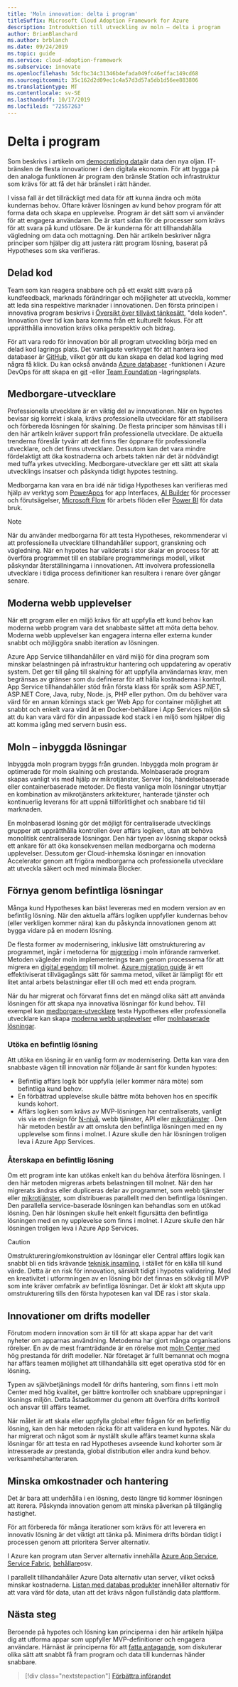 ```yaml
---
title: 'Moln innovation: delta i program'
titleSuffix: Microsoft Cloud Adoption Framework for Azure
description: Introduktion till utveckling av moln – delta i program
author: BrianBlanchard
ms.author: brblanch
ms.date: 09/24/2019
ms.topic: guide
ms.service: cloud-adoption-framework
ms.subservice: innovate
ms.openlocfilehash: 5dcfbc34c31346b4efada049fc46effac149cd68
ms.sourcegitcommit: 35c162d2d09ec1c4a57d3d57a5db1d56ee883806
ms.translationtype: MT
ms.contentlocale: sv-SE
ms.lasthandoff: 10/17/2019
ms.locfileid: "72557263"
---
```

# <a name="engage-through-applications"></a>Delta i program

Som beskrivs i artikeln om [democratizing data](./data.md)är data den nya oljan. IT-bränslen de flesta innovationer i den digitala ekonomin. För att bygga på den analoga funktionen är program den bränsle Station och infrastruktur som krävs för att få det här bränslet i rätt händer.

I vissa fall är det tillräckligt med data för att kunna ändra och möta kundernas behov. Oftare kräver lösningen av kund behov program för att forma data och skapa en upplevelse. Program är det sätt som vi använder för att engagera användaren. De är start sidan för de processer som krävs för att svara på kund utlösare. De är kunderna för att tillhandahålla vägledning om data och mottagning. Den här artikeln beskriver några principer som hjälper dig att justera rätt program lösning, baserat på Hypotheses som ska verifieras.

## <a name="shared-code"></a>Delad kod

Team som kan reagera snabbare och på ett exakt sätt svara på kundfeedback, marknads förändringar och möjligheter att utveckla, kommer att leda sina respektive marknader i innovationen. Den första principen i innovativa program beskrivs i [Översikt över tillväxt tänkesätt](./learn.md#growth-mindset), "dela koden". Innovation över tid kan bara komma från ett kulturellt fokus. För att upprätthålla innovation krävs olika perspektiv och bidrag.

För att vara redo för innovation bör all program utveckling börja med en delad kod lagrings plats. Det vanligaste verktyget för att hantera kod databaser är [GitHub](https://guides.github.com/), vilket gör att du kan skapa en delad kod lagring med några få klick. Du kan också använda [Azure databaser](/azure/devops/repos/get-started/what-is-repos?view=azure-devops) -funktionen i Azure DevOps för att skapa en [git](/azure/devops/repos/get-started/what-is-repos?view=azure-devops#git) -eller [Team Foundation](/azure/devops/repos/get-started/what-is-repos?view=azure-devops#tfvc) -lagringsplats.

## <a name="citizen-developers"></a>Medborgare-utvecklare

Professionella utvecklare är en viktig del av innovationen. När en hypotes bevisar sig korrekt i skala, krävs professionella utvecklare för att stabilisera och förbereda lösningen för skalning. De flesta principer som hänvisas till i den här artikeln kräver support från professionella utvecklare. De aktuella trenderna föreslår tyvärr att det finns fler öppnare för professionella utvecklare, och det finns utvecklare. Dessutom kan det vara mindre fördelaktigt att öka kostnaderna och arbets takten när det är nödvändigt med tuffa yrkes utveckling. Medborgare-utvecklare ger ett sätt att skala utvecklings insatser och påskynda tidigt hypotes testning.

Medborgarna kan vara en bra idé när tidiga Hypotheses kan verifieras med hjälp av verktyg som [PowerApps](https://docs.microsoft.com/powerapps/powerapps-overview) for app Interfaces, [AI Builder](/powerapps/use-ai-builder) för processer och förutsägelser, [Microsoft Flow](https://docs.microsoft.com/flow) för arbets flöden eller [Power BI](https://docs.microsoft.com/power-bi) för data bruk.

> [!NOTE]
> När du använder medborgarna för att testa Hypotheses, rekommenderar vi att professionella utvecklare tillhandahåller support, granskning och vägledning. När en hypotes har validerats i stor skalar en process för att överföra programmet till en stabilare programmerings modell, vilket påskyndar återställningarna i innovationen. Att involvera professionella utvecklare i tidiga process definitioner kan resultera i renare över gångar senare.

## <a name="modern-web-experiences"></a>Moderna webb upplevelser

När ett program eller en miljö krävs för att uppfylla ett kund behov kan moderna webb program vara det snabbaste sättet att möta detta behov. Moderna webb upplevelser kan engagera interna eller externa kunder snabbt och möjliggöra snabb iteration av lösningen.

Azure App Service tillhandahåller en värd miljö för dina program som minskar belastningen på infrastruktur hantering och uppdatering av operativ system. Det ger till gång till skalning för att uppfylla användarnas krav, men begränsas av gränser som du definierar för att hålla kostnaderna i kontroll. App Service tillhandahåller stöd från första klass för språk som ASP.NET, ASP.NET Core, Java, ruby, Node. js, PHP eller python. Om du behöver vara värd för en annan körnings stack ger Web App for container möjlighet att snabbt och enkelt vara värd åt en Docker-behållare i App Services miljön så att du kan vara värd för din anpassade kod stack i en miljö som hjälper dig att komma igång med servern busin ess.

## <a name="cloud-native-solutions"></a>Moln – inbyggda lösningar

Inbyggda moln program byggs från grunden. Inbyggda moln program är optimerade för moln skalning och prestanda. Molnbaserade program skapas vanligt vis med hjälp av mikrotjänster, Server lös, händelsebaserade eller containerbaserade metoder. De flesta vanliga moln lösningar utnyttjar en kombination av mikrotjänsters arkitekturer, hanterade tjänster och kontinuerlig leverans för att uppnå tillförlitlighet och snabbare tid till marknaden.

En molnbaserad lösning gör det möjligt för centraliserade utvecklings grupper att upprätthålla kontrollen över affärs logiken, utan att behöva monolitisk centraliserade lösningar. Den här typen av lösning skapar också ett ankare för att öka konsekvensen mellan medborgarna och moderna upplevelser. Dessutom ger Cloud-inhemska lösningar en innovation Accelerator genom att frigöra medborgarna och professionella utvecklare att utveckla säkert och med minimala Blocker.

## <a name="innovate-through-existing-solutions"></a>Förnya genom befintliga lösningar

Många kund Hypotheses kan bäst levereras med en modern version av en befintlig lösning. När den aktuella affärs logiken uppfyller kundernas behov (eller verkligen kommer nära) kan du påskynda innovationen genom att bygga vidare på en modern lösning.

De flesta former av modernisering, inklusive lätt omstrukturering av programmet, ingår i metoderna för [migrering](../../migrate/index.md) i moln införande ramverket. Metoden vägleder moln implementerings team genom processerna för att migrera en [digital egendom](../../digital-estate/index.md) till molnet. [Azure migration guide](../../migrate/azure-migration-guide/index.md) är ett effektiviserat tillvägagångs sätt för samma metod, vilket är lämpligt för ett litet antal arbets belastningar eller till och med ett enda program.

När du har migrerat och förvarat finns det en mängd olika sätt att använda lösningen för att skapa nya innovativa lösningar för kund behov. Till exempel kan [medborgare-utvecklare](#citizen-developers) testa Hypotheses eller professionella utvecklare kan skapa [moderna webb upplevelser](#modern-web-experiences) eller [molnbaserade lösningar](#cloud-native-solutions).

### <a name="extend-an-existing-solution"></a>Utöka en befintlig lösning

Att utöka en lösning är en vanlig form av modernisering. Detta kan vara den snabbaste vägen till innovation när följande är sant för kunden hypotes:

- Befintlig affärs logik bör uppfylla (eller kommer nära möte) som befintliga kund behov.
- En förbättrad upplevelse skulle bättre möta behoven hos en specifik kunds kohort.
- Affärs logiken som krävs av MVP-lösningen har centraliserats, vanligt vis via en design för [N-nivå](/azure/architecture/guide/architecture-styles/n-tier), webb tjänster, API eller [mikrotjänster](/azure/architecture/guide/architecture-styles/microservices) . Den här metoden består av att omsluta den befintliga lösningen med en ny upplevelse som finns i molnet. I Azure skulle den här lösningen troligen leva i Azure App Services.

### <a name="rebuild-an-existing-solution"></a>Återskapa en befintlig lösning

Om ett program inte kan utökas enkelt kan du behöva återföra lösningen. I den här metoden migreras arbets belastningen till molnet. När den har migrerats ändras eller dupliceras delar av programmet, som webb tjänster eller [mikrotjänster](/azure/architecture/guide/architecture-styles/microservices), som distribueras parallellt med den befintliga lösningen. Den parallella service-baserade lösningen kan behandlas som en utökad lösning. Den här lösningen skulle helt enkelt figursätta den befintliga lösningen med en ny upplevelse som finns i molnet. I Azure skulle den här lösningen troligen leva i Azure App Services.

> [!CAUTION]
> Omstrukturering/omkonstruktion av lösningar eller Central affärs logik kan snabbt bli en tids krävande [teknisk insamling](./build.md#reduce-complexity-and-delay-technical-spikes), i stället för en källa till kund värde. Detta är en risk för innovation, särskilt tidigt i hypotes validering. Med en kreativitet i utformningen av en lösning bör det finnas en sökväg till MVP som inte kräver omfabrik av befintliga lösningar. Det är klokt att skjuta upp omstrukturering tills den första hypotesen kan val IDE ras i stor skala.

## <a name="operating-model-innovations"></a>Innovationer om drifts modeller

Förutom modern innovation som är till för att skapa appar har det varit nyheter om apparnas användning. Metoderna har gjort många organisations rörelser. En av de mest framträdande är en rörelse mot [moln Center med](../../organize/cloud-center-of-excellence.md) hög prestanda för drift modeller. När företaget är fullt bemannat och mogna har affärs teamen möjlighet att tillhandahålla sitt eget operativa stöd för en lösning.

Typen av självbetjänings modell för drifts hantering, som finns i ett moln Center med hög kvalitet, ger bättre kontroller och snabbare upprepningar i lösnings miljön. Detta åstadkommer du genom att överföra drifts kontroll och ansvar till affärs teamet.

När målet är att skala eller uppfylla global efter frågan för en befintlig lösning, kan den här metoden räcka för att validera en kund hypotes. När du har migrerat och något som är nyställt skulle affärs teamet kunna skala lösningar för att testa en rad Hypotheses avseende kund kohorter som är intresserade av prestanda, global distribution eller andra kund behov. verksamhetshanteraren.

## <a name="reduce-overhead-and-management"></a>Minska omkostnader och hantering

Det är bara att underhålla i en lösning, desto längre tid kommer lösningen att iterera. Påskynda innovation genom att minska påverkan på tillgänglig hastighet.

För att förbereda för många iterationer som krävs för att leverera en innovativ lösning är det viktigt att tänka på. Minimera drifts bördan tidigt i processen genom att prioritera Server alternativ.

I Azure kan program utan Server alternativ innehålla [Azure App Service](https://docs.microsoft.com/azure/app-service/overview), [Service Fabric](https://docs.microsoft.com/azure/architecture/example-scenario/infrastructure/service-fabric-microservices), [behållare](https://docs.microsoft.com/azure/architecture/cloud-adoption/migrate/azure-best-practices/contoso-migration-rearchitect-container-sql)osv.

I parallellt tillhandahåller Azure Data alternativ utan server, vilket också minskar kostnaderna. [Listan med databas produkter](https://docs.microsoft.com/azure/#pivot=products&panel=databases) innehåller alternativ för att vara värd för data, utan att det krävs någon fullständig data plattform.

## <a name="next-steps"></a>Nästa steg

Beroende på hypotes och lösning kan principerna i den här artikeln hjälpa dig att utforma appar som uppfyller MVP-definitioner och engagera användare. Härnäst är principerna för att [fatta antagande](./ci-cd.md), som diskuterar olika sätt att snabbt få fram program och data till kundernas händer snabbare.

> [!div class="nextstepaction"]
> [Förbättra införandet](./ci-cd.md)
